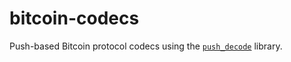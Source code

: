 # bitcoin-codecs

Push-based Bitcoin protocol codecs using the [`push_decode`](https://github.com/Kixunil/push_decode) library.
